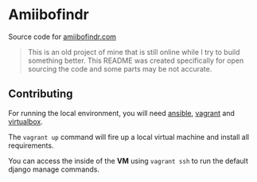 # Amiibofindr

Source code for [amiibofindr.com](http://amiibofindr.com)

> This is an old project of mine that is still online while I try to build
> something better. This README was created specifically for open sourcing the
> code and some parts may be not accurate.

## Contributing

For running the local environment, you will need [ansible](https://www.ansible.com/), [vagrant](https://www.vagrantup.com/) and [virtualbox](https://www.virtualbox.org/).

The `vagrant up` command will fire up a local virtual machine and install all requirements.

You can access the inside of the **VM** using `vagrant ssh` to run the default django manage commands.
